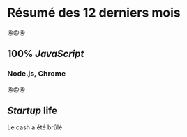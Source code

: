 # Résumé des 12 derniers mois

@@@

## 100% *JavaScript*

### Node.js, Chrome

@@@

## *Startup* life

Le cash a été brûlé